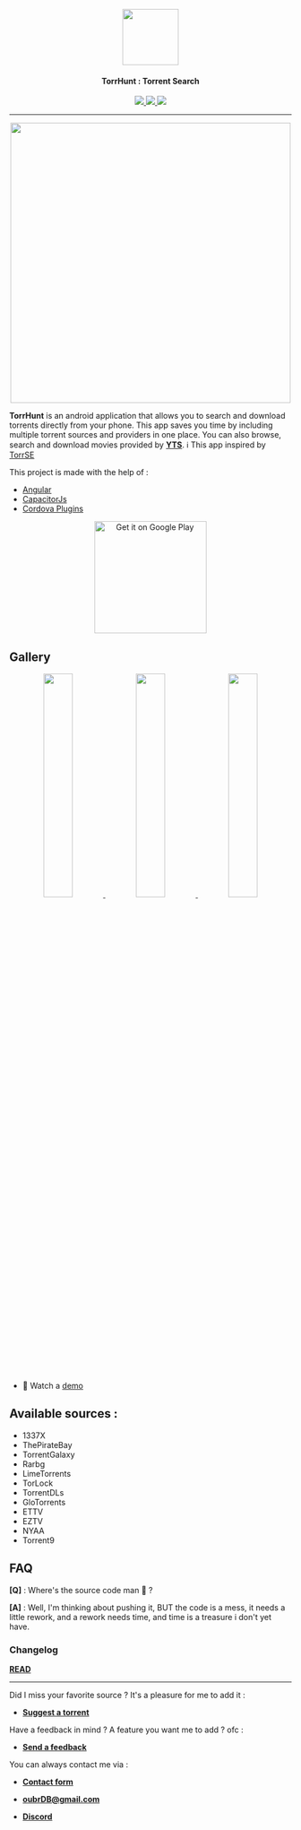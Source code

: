 <p align="center">
  <img width="100" src="https://i.ibb.co/N9PSTwn/github-800px.webp">
<h4 align="center">TorrHunt : Torrent Search</h4>
</p>
<p align="center">
<a href="https://angular.io/" target="_blank" rel="noopener noreferrer">
<img src="https://img.shields.io/badge/Angular-DD0031?style=for-the-badge&logo=angular">
</a>
<a href="https://capacitorjs.com/" target="_blank" rel="noopener noreferrer">
<img src="https://img.shields.io/badge/Capacitor-014f85?style=for-the-badge&logo=capacitor">
</a>
<a href="https://play.google.com/store/apps/details?id=com.oubrDB.torrentHunt" target="_blank" rel="noopener noreferrer">
<img src="https://img.shields.io/badge/Google_Play-+10k-44cc11?style=for-the-badge&logo=google-play">
</a>
</p>

---

<p align="center">
<a href="https://i.postimg.cc/4N8K0nym/feature-github.webp" target="_blank" rel="noopener noreferrer">
<img width="500px" src="https://i.postimg.cc/4N8K0nym/feature-github.webp">
</a>
</p>

**TorrHunt** is an android application that allows you to search and download torrents directly from your phone.
This app saves you time by including multiple torrent sources and providers in one place.
You can also browse, search and download movies provided by **[YTS](https://yts.mx/)**.
ℹ This app inspired by [TorrSE](https://forum.xda-developers.com/t/apk-mod-torrse-torrent-search-engine-ad-free.3934264/)

This project is made with the help of :

- [Angular](https://angular.io/)
- [CapacitorJs](https://capacitorjs.com/)
- [Cordova Plugins](https://cordova.apache.org/plugins/)
<p align="center">
<a href='https://play.google.com/store/apps/details?id=com.oubrDB.torrentHunt&pcampaignid=pcampaignidMKT-Other-global-all-co-prtnr-py-PartBadge-Mar2515-1'><img width="200" alt='Get it on Google Play' src='https://play.google.com/intl/en_us/badges/static/images/badges/en_badge_web_generic.png'/></a>
</p>

## Gallery

<p align="center">
<a href="https://i.postimg.cc/vmFRzLrM/2.webp" target="_blank" rel="noopener noreferrer">
<img style="border-radius:5px" src="https://i.postimg.cc/vmFRzLrM/2.webp" width="32%"></img>
</a>

<a href="https://i.postimg.cc/qR4PfJD5/3.webp" target="_blank" rel="noopener noreferrer">
<img style="border-radius:5px" src="https://i.postimg.cc/qR4PfJD5/3.webp" width="32%"></img>
</a>

<a href="https://i.postimg.cc/1zpkYnBF/4.webp" target="_blank" rel="noopener noreferrer">
<img style="border-radius:5px" src="https://i.postimg.cc/1zpkYnBF/4.webp" width="32%"></img>
</a>
</p>

- 📼 Watch a [demo](https://www.youtube.com/channel/UC_F_Zd_ZfiOlVEbWBtYBcqg/videos)

## Available sources :

- 1337X
- ThePirateBay
- TorrentGalaxy
- Rarbg
- LimeTorrents
- TorLock
- TorrentDLs
- GloTorrents
- ETTV
- EZTV
- NYAA
- Torrent9

## FAQ

**[Q]** : Where's the source code man 🤔 ?

**[A]** : Well, I'm thinking about pushing it, BUT the code is a mess, it needs a little rework, and a rework needs time, and time is a treasure i don't yet have.

### Changelog

**[READ](https://torrhunt.vercel.app/changelog/changelog.html)**

---

Did I miss your favorite source ? It's a pleasure for me to add it :

- **[Suggest a torrent](https://docs.google.com/forms/d/e/1FAIpQLSfwtHh_jGHkpYs1nexAenLpoNcW_Tmbo40tJtJ_KebWLslDWQ/viewform)**

Have a feedback in mind ? A feature you want me to add ? ofc :

- **[Send a feedback](https://docs.google.com/forms/d/1xhnRofNv1ZxZk6GZSTrd0bOUOWNYe6NE8KMdS3Pl1GE/viewform)**

You can always contact me via :

- **[Contact form](https://docs.google.com/forms/d/1ngUPZcSHes1aOnrFMJtLapw7LFzNREoqQSpYqmZmExU/viewform)**

- **[oubrDB@gmail.com](mailto:oubrDB@gmail.com)**

- **[Discord](https://discord.gg/aan9WDnax8)**
